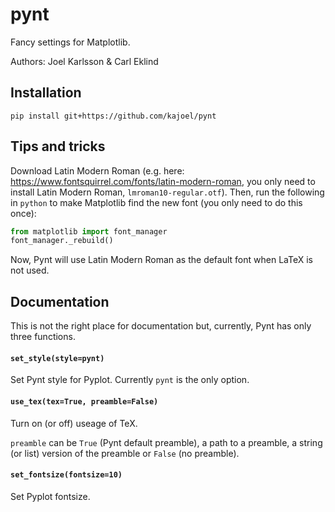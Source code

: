 # pynt
Fancy settings for Matplotlib. 

Authors: Joel Karlsson & Carl Eklind

## Installation
`pip install git+https://github.com/kajoel/pynt`

## Tips and tricks
Download Latin Modern Roman (e.g. here: https://www.fontsquirrel.com/fonts/latin-modern-roman, you only need to install Latin Modern Roman, `lmroman10-regular.otf`).
Then, run the following in `python` to make Matplotlib find the new font (you only need to do this once):
```python
from matplotlib import font_manager
font_manager._rebuild()
```
Now, Pynt will use Latin Modern Roman as the default font when LaTeX is not used.

## Documentation
This is not the right place for documentation but, currently, Pynt has only three functions.

#### `set_style(style=pynt)`
Set Pynt style for Pyplot. Currently `pynt` is the only option.

#### `use_tex(tex=True, preamble=False)`
Turn on (or off) useage of TeX.

`preamble` can be `True` (Pynt default preamble), a path to a preamble,
a string (or list) version of the preamble or `False` (no preamble).

#### `set_fontsize(fontsize=10)`
Set Pyplot fontsize.

